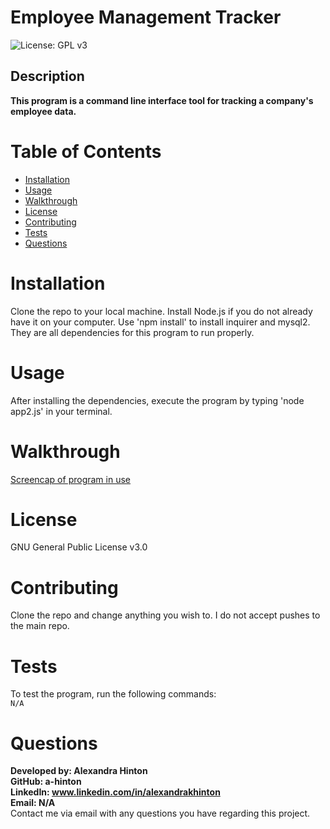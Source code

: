 
# Employee Management Tracker
![License: GPL v3](https://img.shields.io/badge/License-GPLv3-blue.svg)

## Description
**This program is a command line interface tool for tracking a company's employee data.**

# Table of Contents

* [Installation](#installation)
* [Usage](#usage)
* [Walkthrough](#walkthrough)
* [License](#license)
* [Contributing](#contributing)
* [Tests](#tests)
* [Questions ](#questions)

# Installation
Clone the repo to your local machine. Install Node.js if you do not already have it on your computer. Use 'npm install' to install inquirer and mysql2. They are all dependencies for this program to run properly.

# Usage
After installing the dependencies, execute the program by typing 'node app2.js' in your terminal.

# Walkthrough
[Screencap of program in use](https://drive.google.com/file/d/1wKZIeogJTG-RM6xmMPl1lfnnV4OALEw7/view)

# License
GNU General Public License v3.0

# Contributing
Clone the repo and change anything you wish to. I do not accept pushes to the main repo.

# Tests
To test the program, run the following commands: <br>
```N/A```

# Questions
**Developed by: Alexandra Hinton** <br>
**GitHub: a-hinton** <br>
**LinkedIn: www.linkedin.com/in/alexandrakhinton** <br>
**Email: N/A** <br>
Contact me via email with any questions you have regarding this project.